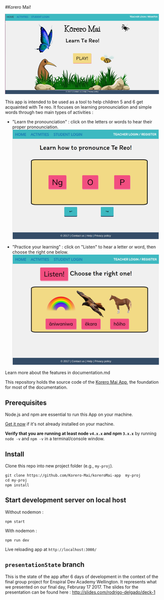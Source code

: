#Korero Mai!

![Home page](/documentation/koreromai_home.png)

This app is intended to be used as a tool to help children 5 and 6 get acquainted with Te reo. It focuses on learning pronounciation and simple words through two main types of activities :
* "Learn the pronounciation" : click on the letters or words to hear their proper pronounciation.
![Learn](/documentation/koreromai_learnsounds.png)

* "Practice your learning" : click on "Listen" to hear a letter or word, then choose the right one below.
![Practice](/documentation/koreromai_practicewords.png)

Learn more about the features in documentation.md

This repository holds the source code of the [Korero Mai App](korero-mai.herokuapp.com),
the foundation for most of the documentation.


## Prerequisites


Node.js and npm are essential to run this App on your machine.


<a href="https://docs.npmjs.com/getting-started/installing-node" target="_blank" title="Installing Node.js and updating npm">
Get it now</a> if it's not already installed on your machine.


**Verify that you are running at least node `v4.x.x` and npm `3.x.x`**
by running `node -v` and `npm -v` in a terminal/console window.

## Install

Clone this repo into new project folder (e.g., `my-proj`).
```shell
git clone https://github.com/Korero-Mai/koreroMai-app  my-proj
cd my-proj
npm install
```

## Start development server on local host
Without nodemon :
```
npm start
```
With nodemon : 
````
npm run dev
````
Live reloading app at `http://localhost:3000/`

## `presentationState` branch

This is the state of the app after 6 days of development in the context of the final group project for Enspiral Dev Academy Wellington. It represents what we presented on our final day, Februray 17 2017. The slides for the presentation can be found here : http://slides.com/rodrigo-delgado/deck-1
